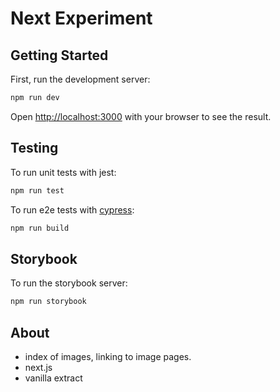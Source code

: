 # Next Experiment

## Getting Started

First, run the development server:

```bash
npm run dev
```

Open [http://localhost:3000](http://localhost:3000) with your browser to see the result.

## Testing

To run unit tests with jest:

```bash
npm run test
```

To run e2e tests with [cypress](https://github.com/cypress-io/netlify-plugin-cypress):

```bash
npm run build
```

## Storybook

To run the storybook server:

```bash
npm run storybook
```

## About

- index of images, linking to image pages.
- next.js
- vanilla extract
